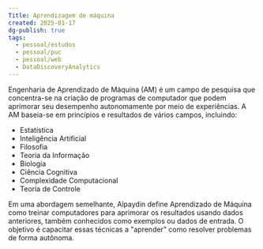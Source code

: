 ```yaml
---
Title: Aprendizagem de máquina
created: 2025-01-17
dg-publish: true
tags:
  - pessoal/estudos
  - pessoal/puc
  - pessoal/web
  - DataDiscoveryAnalytics
---
```

Engenharia de Aprendizado de Máquina (AM) é um campo de pesquisa que concentra-se na criação de programas de computador que podem aprimorar seu desempenho autonomamente por meio de experiências.
A AM baseia-se em princípios e resultados de vários campos, incluindo:
* Estatística
* Inteligência Artificial
* Filosofia
* Teoria da Informação
* Biologia
* Ciência Cognitiva
* Complexidade Computacional
* Teoria de Controle

Em uma abordagem semelhante, Alpaydin define Aprendizado de Máquina como treinar computadores para aprimorar os resultados usando dados anteriores, também conhecidos como exemplos ou dados de entrada. O objetivo é capacitar essas técnicas a "aprender" como resolver problemas de forma autônoma.
